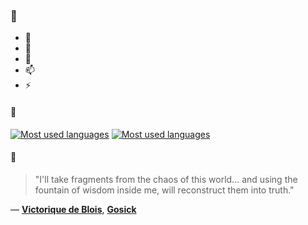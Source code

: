 ### 👋

- 🔭
- 🌱
- 💬
- 📫
- ⚡

#### 🧏

[![Most used languages](https://github-readme-stats-aynah.vercel.app/api/top-langs/?username=aynh&theme=solarized-dark&langs_count=6&layout=compact&hide_title=true)](https://github.com/anuraghazra/github-readme-stats#gh-dark-mode-only)
[![Most used languages](https://github-readme-stats-aynah.vercel.app/api/top-langs/?username=aynh&theme=solarized-light&langs_count=6&layout=compact&hide_title=true)](https://github.com/anuraghazra/github-readme-stats#gh-light-mode-only)

#### 💬

> "I'll take fragments from the chaos of this world... and using the fountain of wisdom inside me, will reconstruct them into truth."

&mdash; [**Victorique de Blois**](https://myanimelist.net/character.php?q=Victorique%20de%20Blois&cat=character), [**Gosick**](https://myanimelist.net/search/all?q=Gosick&cat=all)
